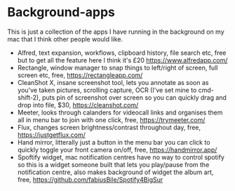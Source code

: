 # Background-apps

This is just a collection of the apps I have running in the background on my mac that I think other people would like.
* Alfred, text expansion, workflows, clipboard history, file search etc, free but to get all the feature here I think it's £20 https://www.alfredapp.com/
* Rectangle, window manager to snap things to left/right of screen, full screen etc, free, https://rectangleapp.com/
* CleanShot X, insane screenshot tool, lets you annotate as soon as you've taken pictures, scrolling capture, OCR (I've set mine to cmd-shift-2), puts pin of screenshot over screen so you can quickly drag and drop into file, $30, https://cleanshot.com/
* Meeter, looks through calanders for videocall links and organises them all in menu bar to join with one click, free, https://trymeeter.com/
* Flux, changes screen brightness/contrast throughout day, free, https://justgetflux.com/
* Hand mirror, litterally just a button in the menu bar you can click to quickly toggle your front camera on/off, free, https://handmirror.app/
* Spoftify widget, mac notification centres have no way to control spotify so this is a widget someone built that lets you play/pause from the notification centre, also makes background of widget the album art, free, https://github.com/fabiusBile/Spotify4BigSur

